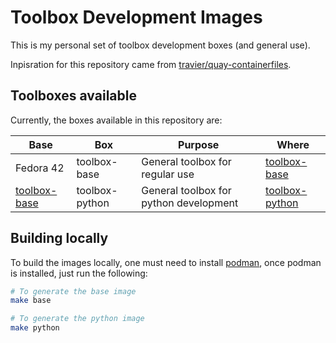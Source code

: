 # Toolbox Development Images

This is my personal set of toolbox development boxes (and general use). 

Inpisration for this repository came from [travier/quay-containerfiles](https://github.com/travier/quay-containerfiles).

## Toolboxes available

Currently, the boxes available in this repository are: 

|Base|Box|Purpose|Where|
|---|---|---|---|
|Fedora 42|toolbox-base|General toolbox for regular use|[toolbox-base](https://quay.io/repository/r0x0d/toolbox-base)|
|[toolbox-base](https://quay.io/repository/r0x0d/toolbox-base)|toolbox-python|General toolbox for python development|[toolbox-python](https://quay.io/repository/r0x0d/toolbox-python)|

## Building locally

To build the images locally, one must need to install [podman](https://podman.io/), once podman is installed, just run the following: 

```bash
# To generate the base image
make base 

# To generate the python image
make python
```